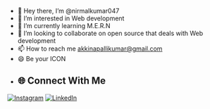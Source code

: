 - 👋 Hey there, I’m @nirmalkumar047
- 👀 I’m interested in Web development
- 🌱 I’m currently learning M.E.R.N
- 💞️ I’m looking to collaborate on open source that deals with Web development
- 📫 How to reach me akkinapallikumar@gmail.com
- 😄 Be your ICON
- ## 🌐 Connect With Me

[![Instagram](https://img.shields.io/badge/Instagram-Follow-E4405F?style=for-the-badge&logo=instagram&logoColor=white)](https://instagram.com/nirmal_kumar__002)
[![LinkedIn](https://img.shields.io/badge/LinkedIn-Connect-blue?style=for-the-badge&logo=linkedin&logoColor=white)](https://www.linkedin.com/in/your-linkedin-nirmalkumara02)


<!---
nirmalkumar047/nirmalkumar047 is a ✨ special ✨ repository because its `README.md` (this file) appears on your GitHub profile.
You can click the Preview link to take a look at your changes.
--->
